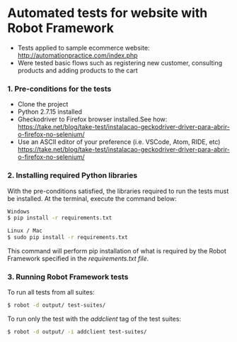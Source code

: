 # Automated tests for website with Robot Framework

- Tests applied to sample ecommerce website: http://automationpractice.com/index.php
- Were tested basic flows such as registering new customer, consulting products and adding products to the cart

### 1. Pre-conditions for the tests
- Clone the project
- Python 2.7.15 installed
- Gheckodriver to Firefox browser installed.See how: https://take.net/blog/take-test/instalacao-geckodriver-driver-para-abrir-o-firefox-no-selenium/
- Use an ASCII editor of your preference (i.e. VSCode, Atom, RIDE, etc)</br>https://take.net/blog/take-test/instalacao-geckodriver-driver-para-abrir-o-firefox-no-selenium/

### 2. Installing required Python libraries
With the pre-conditions satisfied, the libraries required to run the tests must be installed. At the terminal, execute the command below:
```sh
Windows
$ pip install -r requirements.txt
```
```sh
Linux / Mac
$ sudo pip install -r requirements.txt
```
This command will perform pip installation of what is required by the Robot Framework specified in the <i>requirements.txt file</i>.</br>

### 3. Running Robot Framework tests
To run all tests from all suites:
```sh
$ robot -d output/ test-suites/
```
To run only the test with the <i>addclient</i> tag of the test suites:
```sh
$ robot -d output/ -i addclient test-suites/
```
